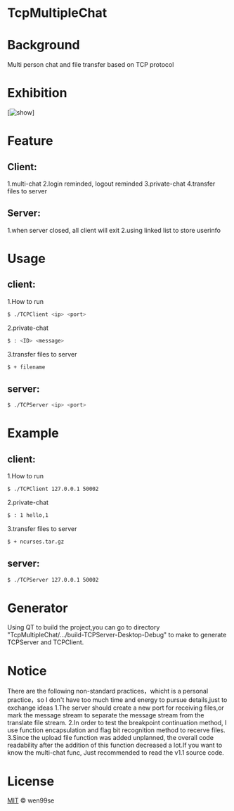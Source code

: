 # TcpMultipleChat
# Background
Multi person chat and file transfer based on TCP protocol

# Exhibition
[![show](https://github.com/wen99se/TcpMultipleChat/blob/master/readme_img/show.png)]

# Feature
## Client:
1.multi-chat
2.login reminded, logout reminded
3.private-chat
4.transfer files to server
## Server:
1.when server closed, all client will exit
2.using linked list to store userinfo

# Usage
## client:
1.How to run
```sh
$ ./TCPClient <ip> <port>
```
2.private-chat
 ```sh
$ : <ID> <message>
 ```
3.transfer files to server
 ```sh
 $ + filename
 ```

## server:
```sh
$ ./TCPServer <ip> <port>
```

# Example
## client:
1.How to run
```sh
$ ./TCPClient 127.0.0.1 50002
```
2.private-chat
```sh
$ : 1 hello,1
```
3.transfer files to server
```sh
$ + ncurses.tar.gz
```

## server:
```sh
$ ./TCPServer 127.0.0.1 50002
```

# Generator
Using QT to build the project,you can go to directory "TcpMultipleChat/.../build-TCPServer-Desktop-Debug" to make to generate TCPServer and TCPClient.


# Notice
There are the following non-standard practices，whicht is a personal practice，so I don't have too much time and energy to pursue details,just to exchange ideas
1.The server should create a new port for receiving files,or mark the message stream to separate the message stream from the translate file stream.
2.In order to test the breakpoint continuation method, I use function encapsulation and flag bit recognition method to recerve files.
3.Since the upload file function was added unplanned, the overall code readability after the addition of this function decreased a lot.If you want to know the multi-chat func, Just recommended to read the v1.1 source code.

# License

[MIT](LICENSE) © wen99se
